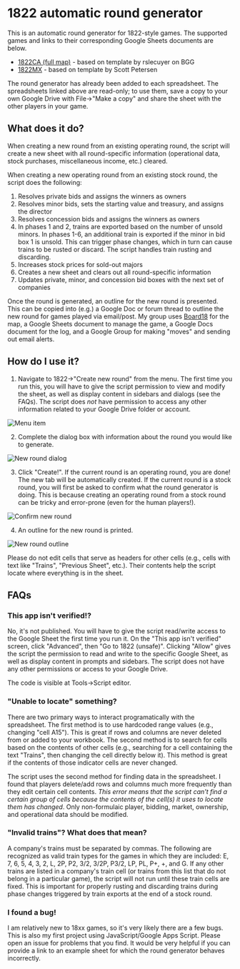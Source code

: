 
# 1822 automatic round generator

This is an automatic round generator for 1822-style games. The supported games and links to their corresponding Google Sheets documents are below.

* [1822CA (full map)](https://docs.google.com/spreadsheets/d/15jnmCJ9VuseIv2GcbuPA-qvkE2jV9F0pYEVA4xVc-6c/edit?usp=sharing) - based on template by rslecuyer on BGG
* [1822MX](https://docs.google.com/spreadsheets/d/1DuOTSOAqH1c4XfLEcM2RXNUfq-yXfz1IhUx4m5SqqnQ/edit?usp=sharing) - based on template by Scott Petersen

The round generator has already been added to each spreadsheet. The spreadsheets linked above are read-only; to use them, save a copy to your own Google Drive with File->"Make a copy" and share the sheet with the other players in your game.

## What does it do?

When creating a new round from an existing operating round, the script will create a new sheet with all round-specific information (operational data, stock purchases, miscellaneous income, etc.) cleared.

When creating a new operating round from an existing stock round, the script does the following:

1. Resolves private bids and assigns the winners as owners
2. Resolves minor bids, sets the starting value and treasury, and assigns the director
3. Resolves concession bids and assigns the winners as owners
4. In phases 1 and 2, trains are exported based on the number of unsold minors. In phases 1-6, an additional train is exported if the minor in bid box 1 is unsold. This can trigger phase changes, which in turn can cause trains to be rusted or discard. The script handles train rusting and discarding.
5. Increases stock prices for sold-out majors
6. Creates a new sheet and clears out all round-specific information
7. Updates private, minor, and concession bid boxes with the next set of companies

Once the round is generated, an outline for the new round is presented. This can be copied into (e.g.) a Google Doc or forum thread to outline the new round for games played via email/post. My group uses [Board18](https://dev2.board18.org/) for the map, a Google Sheets document to manage the game, a Google Docs document for the log, and a Google Group for making "moves" and sending out email alerts.


## How do I use it?

1. Navigate to 1822->"Create new round" from the menu. The first time you run this, you will have to give the script permission to view and modify the sheet, as well as display content in sidebars and dialogs (see the FAQs). The script does *not* have permission to access any other information related to your Google Drive folder or account.

![Menu item](/img/menu.png)

2. Complete the dialog box with information about the round you would like to generate.

![New round dialog](/img/new_round.png)

3. Click "Create!". If the current round is an operating round, you are done! The new tab will be automatically created. If the current round is a stock round, you will first be asked to confirm what the round generator is doing. This is because creating an operating round from a stock round can be tricky and error-prone (even for the human players!).

![Confirm new round](/img/sidebar.png)

4. An outline for the new round is printed.

![New round outline](/img/outline.png)

Please do not edit cells that serve as headers for other cells (e.g., cells with text like "Trains", "Previous Sheet", etc.). Their contents help the script locate where everything is in the sheet.

## FAQs

### This app isn't verified!?
No, it's not published. You will have to give the script read/write access to the Google Sheet the first time you run it. On the "This app isn't verified" screen, click "Advanced", then "Go to 1822 (unsafe)". Clicking "Allow" gives the script the permission to read and write to the specific Google Sheet, as well as display content in prompts and sidebars. The script does not have any other permissions or access to your Google Drive.

The code is visible at Tools->Script editor.

### "Unable to locate" something?
There are two primary ways to interact programatically with the spreadsheet. The first method is to use hardcoded range values (e.g., changing "cell A15"). This is great if rows and columns are never deleted from or added to your workbook. The second method is to search for cells based on the contents of other cells (e.g., searching for a cell containing the text "Trains", then changing the cell directly below it). This method is great if the contents of those indicator cells are never changed.

The script uses the second method for finding data in the spreadsheet. I found that players delete/add rows and columns much more frequently than they edit certain cell contents. *This error means that the script can't find a certain group of cells because the contents of the cell(s) it uses to locate them has changed*. Only non-formulaic player, bidding, market, ownership, and operational data should be modified.

### "Invalid trains"? What does that mean?
A company's trains must be separated by commas. The following are recognized as valid train types for the games in which they are included: E, 7, 6, 5, 4, 3, 2, L, 2P, P2, 3/2, 3/2P, P3/2, LP, PL, P+, +, and G. If any other trains are listed in a company's train cell (or trains from this list that do not belong in a particular game), the script will not run until these train cells are fixed. This is important for properly rusting and discarding trains during phase changes triggered by train exports at the end of a stock round.

### I found a bug!
I am relatively new to 18xx games, so it's very likely there are a few bugs. This is also my first project using JavaScript/Google Apps Script. Please open an issue for problems that you find. It would be very helpful if you can provide a link to an example sheet for which the round generator behaves incorrectly.
